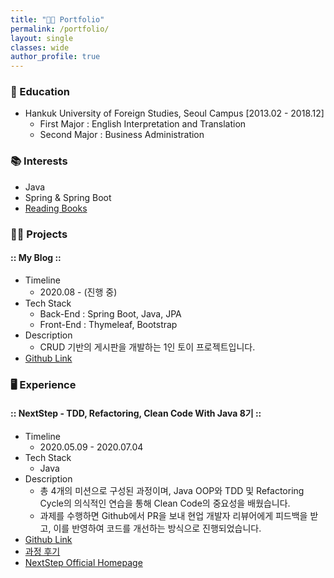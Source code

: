 ```yaml
---
title: "👨‍💻 Portfolio"
permalink: /portfolio/
layout: single
classes: wide
author_profile: true
---
```


### 🏫 Education

* Hankuk University of Foreign Studies, Seoul Campus
[2013.02 - 2018.12]
  * First Major : English Interpretation and Translation
  * Second Major : Business Administration

### 📚 Interests

* Java
* Spring & Spring Boot
* [Reading Books](https://xlffm3.github.io/books/)

### 👨‍💻 Projects

#### :: My Blog ::

* Timeline
  * 2020.08 - (진행 중)
* Tech Stack
  * Back-End : Spring Boot, Java, JPA
  * Front-End : Thymeleaf, Bootstrap
* Description
  * CRUD 기반의 게시판을 개발하는 1인 토이 프로젝트입니다.
* [Github Link](https://github.com/xlffm3/springboot-myblog)

### 🖥️ Experience

#### :: NextStep - TDD, Refactoring, Clean Code With Java 8기 ::

* Timeline
  * 2020.05.09 - 2020.07.04
* Tech Stack
  * Java
* Description
  * 총 4개의 미션으로 구성된 과정이며, Java OOP와 TDD 및 Refactoring Cycle의 의식적인 연습을 통해 Clean Code의 중요성을 배웠습니다.
  * 과제를 수행하면 Github에서 PR을 보내 현업 개발자 리뷰어에게 피드백을 받고, 이를 반영하여 코드를 개선하는 방식으로 진행되었습니다.
* [Github Link](https://github.com/xlffm3/NextStep-TDD)
* [과정 후기](https://xlffm3.github.io/etc/NextStep_TDD/)
* [NextStep Official Homepage](https://edu.nextstep.camp/)
